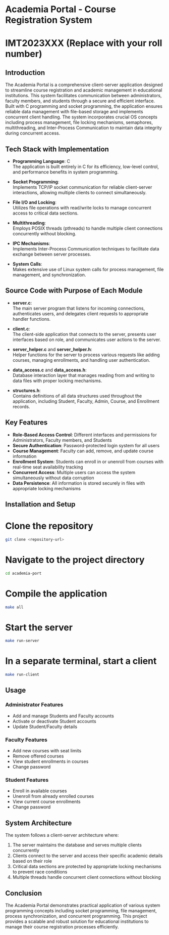 # Academia Portal - Course Registration System

# IMT2023XXX (Replace with your roll number)

## Introduction
The Academia Portal is a comprehensive client-server application designed to streamline course registration and academic management in educational institutions. This system facilitates communication between administrators, faculty members, and students through a secure and efficient interface. Built with C programming and socket programming, the application ensures reliable data management with file-based storage and implements concurrent client handling. The system incorporates crucial OS concepts including process management, file locking mechanisms, semaphores, multithreading, and Inter-Process Communication to maintain data integrity during concurrent access.

## Tech Stack with Implementation
- **Programming Language**: C  
  The application is built entirely in C for its efficiency, low-level control, and performance benefits in system programming.
  
- **Socket Programming**:  
  Implements TCP/IP socket communication for reliable client-server interactions, allowing multiple clients to connect simultaneously.
  
- **File I/O and Locking**:  
  Utilizes file operations with read/write locks to manage concurrent access to critical data sections.
  
- **Multithreading**:  
  Employs POSIX threads (pthreads) to handle multiple client connections concurrently without blocking.
  
- **IPC Mechanisms**:  
  Implements Inter-Process Communication techniques to facilitate data exchange between server processes.
  
- **System Calls**:  
  Makes extensive use of Linux system calls for process management, file management, and synchronization.

## Source Code with Purpose of Each Module
- **server.c**:  
  The main server program that listens for incoming connections, authenticates users, and delegates client requests to appropriate handler functions.
  
- **client.c**:  
  The client-side application that connects to the server, presents user interfaces based on role, and communicates user actions to the server.
  
- **server_helper.c** and **server_helper.h**:  
  Helper functions for the server to process various requests like adding courses, managing enrollments, and handling user authentication.
  
- **data_access.c** and **data_access.h**:  
  Database interaction layer that manages reading from and writing to data files with proper locking mechanisms.
  
- **structures.h**:  
  Contains definitions of all data structures used throughout the application, including Student, Faculty, Admin, Course, and Enrollment records.

## Key Features
- **Role-Based Access Control**: Different interfaces and permissions for Administrators, Faculty members, and Students
- **Secure Authentication**: Password-protected login system for all users
- **Course Management**: Faculty can add, remove, and update course information
- **Enrollment System**: Students can enroll in or unenroll from courses with real-time seat availability tracking
- **Concurrent Access**: Multiple users can access the system simultaneously without data corruption
- **Data Persistence**: All information is stored securely in files with appropriate locking mechanisms

## Installation and Setup

# Clone the repository
```bash
git clone <repository-url>
```

# Navigate to the project directory
```bash
cd academia-port
```

# Compile the application
```bash
make all
```

# Start the server
```bash
make run-server
```

# In a separate terminal, start a client
```bash
make run-client
```

## Usage

### Administrator Features
- Add and manage Students and Faculty accounts
- Activate or deactivate Student accounts
- Update Student/Faculty details

### Faculty Features
- Add new courses with seat limits
- Remove offered courses
- View student enrollments in courses
- Change password

### Student Features
- Enroll in available courses
- Unenroll from already enrolled courses
- View current course enrollments
- Change password

## System Architecture
The system follows a client-server architecture where:
1. The server maintains the database and serves multiple clients concurrently
2. Clients connect to the server and access their specific academic details based on their role
3. Critical data sections are protected by appropriate locking mechanisms to prevent race conditions
4. Multiple threads handle concurrent client connections without blocking

## Conclusion
The Academia Portal demonstrates practical application of various system programming concepts including socket programming, file management, process synchronization, and concurrent programming. This project provides a scalable and robust solution for educational institutions to manage their course registration processes efficiently.
